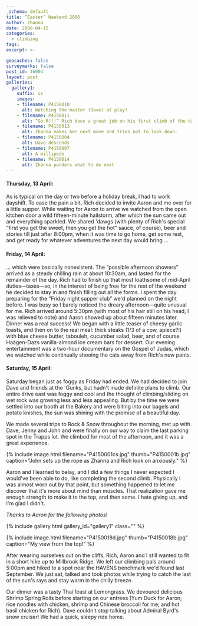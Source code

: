 ```yaml
---
_schema: default
title: “Easter” Weekend 2006
author: Zhanna
date: 2006-04-15
categories:
  - climbing
tags:
excerpt: >- 

geocaches: false
surveymarks: false
post_id: 16004
layout: post           
galleries:
  gallery1:
    suffix: cs
    images: 
    - filename: P4150010
      alt: Watching the master (Dave) at play!
    - filename: P4150011
      alt: “Go R!!!” Rich does a great job on his first climb of the day.
    - filename: P4150013
      alt: Zhanna makes her next move and tries not to look down. 
    - filename: P4150004
      alt: Dave descends
    - filename: P4150007
      alt: A millipede
    - filename: P4150014  
      alt: Zhanna ponders what to do next                                                                
---      
```


<h4>Thursday, 13 April:</h4>

As is typical on the day or two before a holiday break, I had to work dayshift.  To ease the pain a bit, Rich decided to invite Aaron and me over for a little supper.  While waiting for Aaron to arrive we watched from the open kitchen door a wild fifteen-minute hailstorm, after which the sun came out and everything sparkled.  We shared 'dawgs (with plenty of Rich's special “first you get the sweet, then you get the hot” sauce, of course), beer and stories till just after 8:00pm, when it was time to go home, get some rest, and get ready for whatever adventures the next day would bring ...

<h4>Friday, 14 April:</h4>

... which were basically nonexistent.  The “possible afternoon showers” arrived as a steady chilling rain at about 10:30am, and lasted for the remainder of the day.   Rich had to finish up that most loathsome of mid-April duties—taxes—so, in the interest of being free for the rest of the weekend he decided to stay in and finish filling out all the forms. I spent the day preparing for the “Friday night supper club” we'd planned on the night before.  I was busy so I barely noticed the dreary afternoon—quite unusual for me.  Rich arrived around 5:30pm (with most of his hair still on his head, I was relieved to note) and Aaron showed up about fifteen minutes later.  Dinner was a real success!  We began with a little teaser of cheesy garlic toasts, and then on to the real meal: thick steaks (1/3 of a cow, apiece?!) with blue cheese butter, tabouleh, cucumber salad, beer, and of course Haägen-Dazs vanilla-almond ice cream bars for dessert.  Our evening entertainment was a two-hour documentary on the Gospel of Judas, which we watched while continually shooing the cats away from Rich's new pants.

<h4>Saturday, 15 April:</h4>

Saturday began just as foggy as Friday had ended.  We had decided to join Dave and friends at the 'Gunks, but hadn't made definite plans to climb.  Our entire drive east was foggy and cool and the thought of climbing/sliding on wet rock was growing less and less appealing.  But by the time we were settled into our booth at the Bakery and were biting into our bagels and potato knishes, the sun was shining with the promise of a beautiful day.

We made several trips to Rock & Snow throughout the morning, met up with Dave, Jenny and John and were finally on our way to claim the last parking spot in the Trapps lot.  We climbed for most of the afternoon, and it was a great experience.  

{% include image.html filename="P4150001cs.jpg" thumb="P4150001b.jpg" caption="John sets up the rope as Zhanna and Rich look on anxiously." %}

Aaron and I learned to belay, and I did a few things I never expected I would've been able to do, like completing the second climb.  Physically I was almost worn out by that point, but something happened to let me discover that it's more about mind than muscles.  That realization gave me enough strength to make it to the top, and then some.   I hate giving up, and I'm glad I didn't.

_Thanks to Aaron for the following photos!_

{% include gallery.html gallery_id="gallery1" class="" %}

{% include image.html filename="P4150018d.jpg" thumb="P4150018b.jpg" caption="My view from the top!" %}

After wearing ourselves out on the cliffs, Rich, Aaron and I still wanted to fit in a short hike up to Millbrook Ridge.  We left our climbing pals around 5:00pm and hiked to a spot near the HAVENS benchmark we'd found last September.  We just sat, talked and took photos while trying to catch the last of the sun's rays and stay warm in the chilly breeze.

Our dinner was a tasty Thai feast at Lemongrass.  We devoured delicious Shrimp Spring Rolls before starting on our entrees (Yum Duck for Aaron; rice noodles with chicken, shrimp and Chinese broccoli for me; and hot basil chicken for Rich).  Dave couldn't stop talking about Admiral Byrd's snow cruiser!  We had a quick, sleepy ride home.
